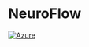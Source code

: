 # NeuroFlow
[![Azure](https://img.shields.io/badge/Microsoft_Azure-0089D6?logo=microsoft-azure)](https://azure.microsoft.com)
